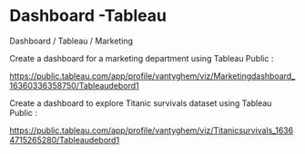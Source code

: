 # Dashboard -Tableau
Dashboard / Tableau / Marketing

Create a dashboard for a marketing department using Tableau Public :

https://public.tableau.com/app/profile/vantyghem/viz/Marketingdashboard_16360336358750/Tableaudebord1

Create a dashboard to explore Titanic survivals dataset using Tableau Public :

https://public.tableau.com/app/profile/vantyghem/viz/Titanicsurvivals_16364715265280/Tableaudebord1
